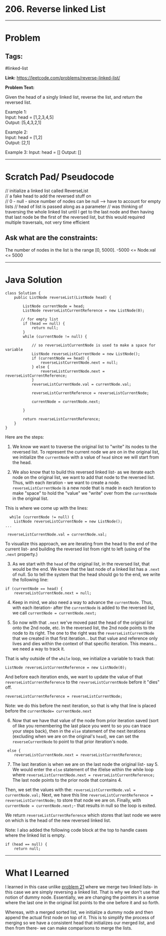 # 206. Reverse linked List 

---

# Problem 

## Tags: 
#linked-list

**Link:** https://leetcode.com/problems/reverse-linked-list/

**Problem Text:**   

Given the head of a singly linked list, reverse the list, and return the reversed list.  

 

Example 1:  
Input: head = [1,2,3,4,5]  
Output: [5,4,3,2,1]  

Example 2:  
Input: head = [1,2]  
Output: [2,1]  

Example 3: 
Input: head = [] 
Output: []  



---

# Scratch Pad/ Pseudocode

// initialize a linked list called ReverseList  
// a fake head to add the reversed stuff on  
// 0 - null  - since number of nodes can be null --> have to account for empty lists 
// head of list is passed along as a parameter 
// was thinking of traversing the whole linked list until I get to the last node and then having that last node be the first of the reversed list, but this would required multiple traversals, not very time efficient

## Ask what are the constraints:
The number of nodes in the list is the range [0, 5000].
-5000 <= Node.val <= 5000



---

# Java Solution

```
class Solution {
    public ListNode reverseList(ListNode head) {

        ListNode currentNode = head;
        ListNode reverseListCurrentReference = new ListNode(0);

       // for empty list 
        if (head == null) {
            return null;
        }
        while (currentNode != null) {
           
            // so reverseListCurrentNode is used to make a space for variable 
            ListNode reverseListCurrentNode = new ListNode();
            if (currentNode == head) {
                reverseListCurrentNode.next = null;
            } else {
                reverseListCurrentNode.next = reverseListCurrentReference;
            }
            reverseListCurrentNode.val = currentNode.val;
         
            reverseListCurrentReference = reverseListCurrentNode;

            currentNode = currentNode.next;

        }

        return reverseListCurrentReference;
    }
}
```
Here are the steps:

1. We know we want to traverse the original list to "write" its nodes to the reversed list. To represent the current node we are on in the original list, we initialize the `currentNode` with a value of `head` since we will start from the head. 

2. We also know that to build this reversed linked list- as we iterate each node on the original list, we want to add that node to the reversed list. Thus, with each iteration - we want to create a node. 
`reverseListCurrentNode` is a new node that is made in each iteration to make "space" to hold the "value" we "write" over from the `currentNode` in the original list.

This is where we come up with the lines: 

```
  while (currentNode != null) {
    ListNode reverseListCurrentNode = new ListNode();
...

 reverseListCurrentNode.val = currentNode.val;
```

To visualize this approach, we are iterating from the head to the end of the current list- and building the reversed list from right to left (using of the `.next` property.)

3. As we start with the `head` of the original list, in the reversed list, that would be the end. 
We know that the last node of a linked list has a `.next` of null. So to tell the system that the head should go to the end, we write the following line:

```
if (currentNode == head) {
    reverseListCurrentNode.next = null;
```
4. Keep in mind, we also need a way to advance the `currentNode`. Thus, with each iteration- after the `currentNode` is added to the reversed list, we call `currentNode = currentNode.next;`

5. So now with that `.next` we've moved past the head of the original list onto the 2nd node, etc. 
In the reversed list, the 2nd node points to the node to its right. 
The one to the right was the `reverseListCurrentNode` that we created in that first iteration... but that value and reference only lives and dies within the context of that specific iteration. 
This means... we need a way to track it. 

That is why outside of the `while` loop, we initialize a variable to track that:
```
ListNode reverseListCurrentReference = new ListNode(0);
```
And before each iteration ends, we want to update the value of that `reverseListCurrentReference` to the `reverseListCurrentNode` before it "dies" off. 

```
reverseListCurrentReference = reverseListCurrentNode;
```
Note: we do this before the next iteration, so that is why that line is placed before the `currentNode= currentNode.next`

6. Now that we have that value of the node from prior iteration saved (sort of like you remembering the last place you went to so you can trace your steps back), then in the `else` statement of the next iterations (excluding when we are on the original's `head`), we can set the `reverseCurrentNode` to point to that prior iteration's node. 

```
 else {
    reverseListCurrentNode.next = reverseListCurrentReference;
```

7. The last iteration is when we are on the last node the original list- say 5. 
We would enter the `else` statement of the if/else within the while loop where `reverseListCurrentNode.next = reverseListCurrentReference;` 
The last node points to the prior node that contains 4. 

Then, we set the values with the: `reverseListCurrentNode.val = currentNode.val;`
Next, we have this line `reverseListCurrentReference = reverseListCurrentNode;` to store that node we are on.
Finally, with ` currentNode = currentNode.next;`- that results in null so the loop is exited.

We return `reverseListCurrentReference` which stores that last node we were on which is the head of the new reversed linked list. 


Note:
I also added the following code block at the top to handle cases where the linked list is empty.

```
if (head == null) {
    return null;
```


---


# What I Learned
I learned in this case unlike [problem 21](https://github.com/ashleyd480/noob-algorithm-code-practice/blob/master/my-leetcode/21-merge-two-sorted-lists.md) where we merge two linked lists- in this case we are simply reversing a linked list. That is why we don't use that notion of dummy node. Essentially, we are changing the pointers in a sense where the last one in the original list points to the one before it and so forth. 

Whereas, with a merged sorted list, we initialize a dummy node and then append the actual first node on top of it. This is to simplify the process of merging so we have a consistent head that initializes our merged list, and then from there- we can make comparisons to merge the lists. 